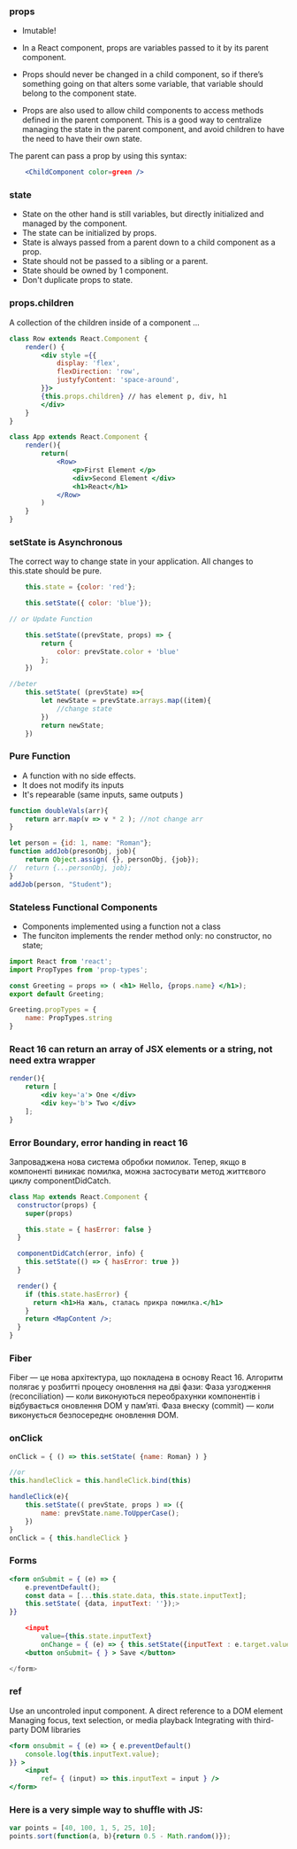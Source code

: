 ### props 
- Imutable!
- In a React component, props are variables passed to it by its parent component.
- Props should never be changed in a child component, so if there’s something going on that alters some variable, that variable should belong to the component state.

- Props are also used to allow child components to access methods defined in the parent component. This is a good way to centralize managing the state in the parent component, and avoid children to have the need to have their own state.

The parent can pass a prop by using this syntax:
```jsx 
	<ChildComponent color=green />
```

### state

- State on the other hand is still variables, but directly initialized and managed by the component.
- The state can be initialized by props.
- State is always passed from a parent down to a child component as a prop.
- State should not be passed to a sibling or a parent.
- State should be owned by 1 component. 
- Don't duplicate props to state.

### props.children
A collection of the children inside of a component ... 

```jsx
class Row extends React.Component {
	render() {
		<div style ={{
			display: 'flex',
			flexDirection: 'row',
			justyfyContent: 'space-around',
		}}>
		{this.props.children} // has element p, div, h1 
		</div> 
	}
}

class App extends React.Component {
	render(){
		return(
			<Row>
				<p>First Element </p>
				<div>Second Element </div>
				<h1>React</h1>
			</Row>
		)
	}
}
```
### setState is Asynchronous 
The correct way to change state in your application.
All changes to this.state should be pure.
```jsx
	this.state = {color: 'red'};

	this.setState({ color: 'blue'});

// or Update Function 

	this.setState((prevState, props) => {
		return {
			color: prevState.color + 'blue'
		};
	})

//beter
	this.setState( (prevState) =>{
		let newState = prevState.arrays.map((item){
			//change state 
		})
		return newState;
	})
```

### Pure Function 
- A function with no side effects.
- It does not modify its inputs
- It's repearable (same inputs, same outputs )

```javascript
function doubleVals(arr){
	return arr.map(v => v * 2 ); //not change arr
}

let person = {id: 1, name: "Roman"};
function addJob(presonObj, job){
	return Object.assign( {}, personObj, {job});
//  return {...personObj, job};
}
addJob(person, "Student");
```

### Stateless Functional Components 
- Components implemented using a function not a class
- The funciton implements the render method only: no constructor, no state;

```jsx 
import React from 'react';
import PropTypes from 'prop-types';

const Greeting = props => ( <h1> Hello, {props.name} </h1>);
export default Greeting;

Greeting.propTypes = {
	name: PropTypes.string
}
```

### React 16 can return an array of JSX elements or a string, not need extra wrapper 
```jsx
render(){
	return [
		<div key='a'> One </div> 
		<div key='b'> Two </div> 
	];
}
```

### Error Boundary, error handing in react 16
Запроваджена нова система обробки помилок. Тепер, якщо в компоненті виникає помилка, можна застосувати метод життєвого циклу componentDidCatch.
```jsx 
class Map extends React.Component {
  constructor(props) {
    super(props)

    this.state = { hasError: false }
  }

  componentDidCatch(error, info) {
    this.setState(() => { hasError: true })
  }

  render() {
    if (this.state.hasError) {
      return <h1>На жаль, сталась прикра помилка.</h1>
    }
    return <MapContent />;
  }
}
```

### Fiber
Fiber — це нова архітектура, що покладена в основу React 16.
Алгоритм полягає у розбитті процесу оновлення на дві фази:
Фаза узгодження (reconciliation) — коли виконуються переобрахунки компонентів і відбувається оновлення DOM у пам’яті.
Фаза внеску (commit) — коли виконується безпосереднє оновлення DOM.

### onClick
```jsx 
onClick = { () => this.setState( {name: Roman} ) }

//or 
this.handleClick = this.handleClick.bind(this)

handleClick(e){
	this.setState(( prevState, props ) => ({
		name: prevState.name.ToUpperCase();
	})
}
onClick = { this.handleClick }
```

### Forms 
```jsx 
<form onSubmit = { (e) => {
	e.preventDefault();
	const data = [...this.state.data, this.state.inputText];
	this.setState( {data, inputText: ''});>
}}

	<input 
		value={this.state.inputText} 
		onChange = { (e) => { this.setState({inputText : e.target.value }) }} />
	<button onSubmit= { } > Save </button> 

</form> 
```
### ref 
Use an uncontroled input component.
A direct reference to a DOM element
Managing focus, text selection, or media playback 
Integrating with third-party DOM libraries 
```jsx
<form onsubmit = { (e) => { e.preventDefault() 
	console.log(this.inputText.value);
}} >
	<input
		ref= { (input) => this.inputText = input } />
</form>
```
### Here is a very simple way to shuffle with JS:

```javascript
var points = [40, 100, 1, 5, 25, 10];
points.sort(function(a, b){return 0.5 - Math.random()});
```